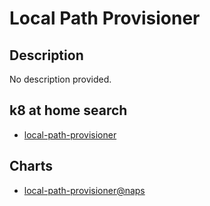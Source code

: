 # Local Path Provisioner

## Description

No description provided.

## k8 at home search

- [local-path-provisioner](https://nanne.dev/k8s-at-home-search/#/local-path-provisioner)

## Charts

- [local-path-provisioner@naps](https://naps.github.io/helm-charts/)
